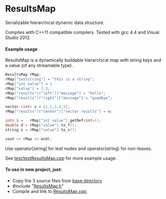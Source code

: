 # ResultsMap

Serializable hierarchical dynamic data structure.  

Compiles with C++11 compatible compilers. Tested with gcc 4.4 and Visual Studio 2012.

#### Example usage

ResultsMap is a dynamically buildable hierarchical map with string keys and a value (of any streamable type).

``` cpp
ResultsMap rMap;
rMap["teststring"] = "this is a string";
rMap["int value"] = 1
rMap["value"] = 1.3;
rMap("results")("left")["message"] = "hello";
rMap("results")("right")["message"] = "goodbye";

vector <int> v = {1,2,3,4,5};
rMap("results")("center")["vector results"] = v;

int& i =   rMap["int value"].getRef<int>();
double d = rMap["value"].to_f();
string s = rMap["value"].to_s();

cout << rMap << endl;
```

Use operator[string] for leaf nodes and operator(string) for non-leaves.

See [test/testResultsMap.cpp](test/testResultsMap.cpp) for more example usage.

#### To use in new project, just:
* Copy the 3 source files from [base directory](https://github.com/CodePi/ResultsMap)
* #include "[ResultsMap.h](ResultsMap.h)"
* Compile and link to [ResultsMap.cpp](ResultsMap.cpp).
